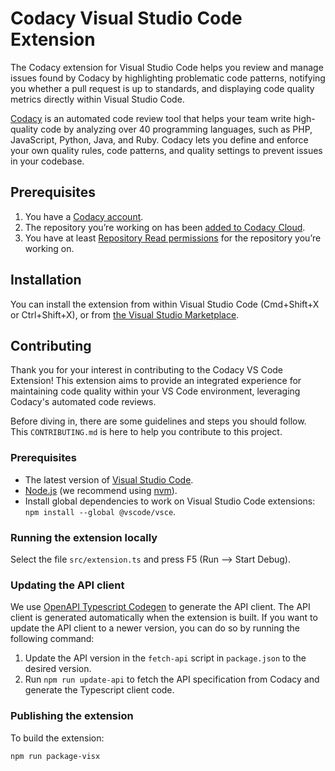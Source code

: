 # Codacy Visual Studio Code Extension

The Codacy extension for Visual Studio Code helps you review and manage issues found by Codacy by highlighting problematic code patterns, notifying you whether a pull request is up to standards, and displaying code quality metrics directly within Visual Studio Code.

[Codacy](https://www.codacy.com/) is an automated code review tool that helps your team write high-quality code by analyzing over 40 programming languages, such as PHP, JavaScript, Python, Java, and Ruby. Codacy lets you define and enforce your own quality rules, code patterns, and quality settings to prevent issues in your codebase.

## Prerequisites
1.  You have a [Codacy account](https://www.codacy.com/signup-codacy).
2.  The repository you’re working on has been [added to Codacy Cloud](https://docs.codacy.com/organizations/managing-repositories/#adding-a-repository).
3.  You have at least [Repository Read permissions](https://docs.codacy.com/organizations/roles-and-permissions-for-organizations/) for the repository you’re working on.

## Installation

You can install the extension from within Visual Studio Code (Cmd+Shift+X or Ctrl+Shift+X), or from [the Visual Studio Marketplace](https://marketplace.visualstudio.com/items?itemName=codacy-app.codacy).

## Contributing

Thank you for your interest in contributing to the Codacy VS Code Extension! This extension aims to provide an integrated experience for maintaining code quality within your VS Code environment, leveraging Codacy's automated code reviews.

Before diving in, there are some guidelines and steps you should follow. This `CONTRIBUTING.md` is here to help you contribute to this project.

### Prerequisites

-  The latest version of [Visual Studio Code](https://code.visualstudio.com/download).
-  [Node.js](https://nodejs.org/en/download/) (we recommend using [nvm](https://github.com/nvm-sh/nvm)).
-  Install global dependencies to work on Visual Studio Code extensions:  `npm install --global @vscode/vsce`.


### Running the extension locally

Select the file `src/extension.ts` and press F5 (Run --> Start Debug).

### Updating the API client

We use [OpenAPI Typescript Codegen](https://github.com/ferdikoomen/openapi-typescript-codegen) to generate the API client. The API client is generated automatically when the extension is built. If you want to update the API client to a newer version, you can do so by running the following command:

1.  Update the API version in the `fetch-api` script in `package.json` to the desired version.
2.  Run `npm run update-api` to fetch the API specification from Codacy and generate the Typescript client code.


### Publishing the extension

To build the extension:

    npm run package-visx
